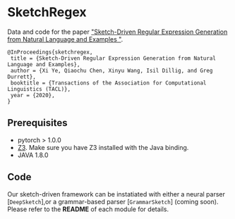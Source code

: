 # SketchRegex
Data and code for the paper ["Sketch-Driven Regular Expression Generation from Natural Language and Examples
"](https://arxiv.org/abs/1908.05848).

 ```
 @InProceedings{sketchregex,
  title = {Sketch-Driven Regular Expression Generation from Natural Language and Examples},
  author = {Xi Ye, Qiaochu Chen, Xinyu Wang, Isil Dillig, and Greg Durrett},
  booktitle = {Transactions of the Association for Computational Linguistics (TACL)},
  year = {2020},
}
 
 ```
 
 ## Prerequisites
 
 * pytorch > 1.0.0
 * [Z3](https://github.com/Z3Prover/z3). Make sure you have Z3 installed with the Java binding.
 * JAVA 1.8.0
 
 ## Code
 
 Our sketch-driven framework can be instatiated with either a neural parser [`DeepSketch`],or a grammar-based parser [`GrammarSketch`] (coming soon). Please refer to the **README** of each module for details.
